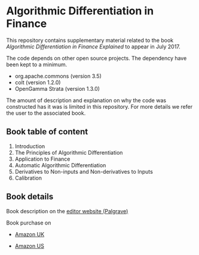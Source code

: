 Algorithmic Differentiation in Finance
=====

This repository contains supplementary material related to the book
*Algorithmic Differentiation in Finance Explained* to appear in July 2017.

The code depends on other open source projects. The dependency have been kept to a minimum.
 - org.apache.commons (version 3.5)
 - colt (version 1.2.0)
 - OpenGamma Strata (version 1.3.0)

The amount of description and explanation on why the code was constructed has it was 
is limited in this repository. For more details we refer the user to the associated book.

Book table of content
---------------------
1. Introduction
2. The Principles of Algorithmic Differentiation
3. Application to Finance
4. Automatic Algorithmic Differentiation
5. Derivatives to Non-inputs and Non-derivatives to Inputs
6. Calibration

Book details
------------

Book description on the [editor website (Palgrave)](https://www.palgrave.com/gp/book/9783319539782)

Book purchase on 

- [Amazon UK](https://www.amazon.co.uk/Algorithmic-Differentiation-Explained-Financial-Engineering/dp/3319539787/)

- [Amazon US](https://www.amazon.com/Algorithmic-Differentiation-Explained-Financial-Engineering/dp/3319539787/)